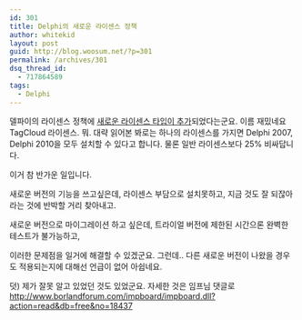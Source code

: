 ```yaml
---
id: 301
title: Delphi의 새로운 라이센스 정책
author: whitekid
layout: post
guid: http://blog.woosum.net/?p=301
permalink: /archives/301
dsq_thread_id:
  - 717864589
tags:
  - Delphi
---
```

델파이의 라이센스 정책에 [새로운 라이센스 타입이 추가][1]되었다는군요. 이름 재밌네요 TagCloud 라이센스. 뭐. 대략 읽어본 봐로는 하나의 라이센스를 가지면 Delphi 2007, Delphi 2010을 모두 설치할 수 있다고 합니다. 물론 일반 라이센스보다 25% 비싸답니다.

이거 참 반가운 일입니다.

새로운 버전의 기능을 쓰고싶은데, 라이센스 부담으로 설치못하고, 지금 것도 잘 되잖아라는 것에 반박할 거리 찾아내고.

새로운 버전으로 마이그레이션 하고 싶은데, 트라이얼 버전에 제한된 시간으론 완벽한 테스트가 불가능하고,

이러한 문제점을 일거에 해결할 수 있겠군요. 그런데.. 다른 새로운 버전이 나왔을 경우도 적용되는지에 대해선 언급이 없어 아쉽네요.

덧) 제가 잘못 알고 있었던 것도 있었군요. 자세한 것은 임프님 댓글로 http://www.borlandforum.com/impboard/impboard.dll?action=read&db=free&no=18437

 [1]: http://blog.marcocantu.com/blog/delphi_toolcloud_many_versions.html